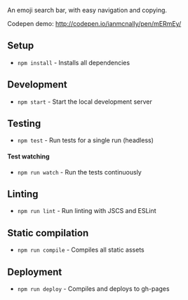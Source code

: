 An emoji search bar, with easy navigation and copying.

Codepen demo: http://codepen.io/ianmcnally/pen/mERmEy/

## Setup

- `npm install` - Installs all dependencies

## Development

- `npm start` - Start the local development server

## Testing

- `npm test` - Run tests for a single run (headless)

#### Test watching

- `npm run watch` - Run the tests continuously

## Linting

- `npm run lint` - Run linting with JSCS and ESLint

## Static compilation

- `npm run compile` - Compiles all static assets

## Deployment

- `npm run deploy` - Compiles and deploys to gh-pages
